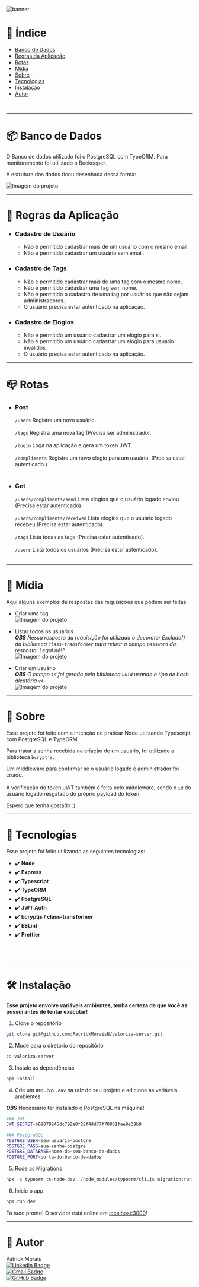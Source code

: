 ![banner](src/assets/valoriza_banner.png)
<br />

# :pushpin: Índice
- [Banco de Dados](#package-banco-de-dados)
- [Regras da Aplicação](#scroll-regras-da-aplicação)
- [Rotas](#mailbox_closed-Rotas)
- [Mídia](#camera_flash-mídia)
- [Sobre](#monocle_face-sobre)
- [Tecnologias](#rocket-tecnologias)
- [Instalação](#hammer_and_wrench-instalação)
- [Autor](#closed_book-autor)
<br />

---

# :package: Banco de Dados

O Banco de dados utilizado foi o PostgreSQL com TypeORM.
Para monitoramento foi utilizado o Beekeeper.

A estrutura dos dados ficou desenhada dessa forma:

![Imagem do projeto](src/assets/bd.png)

---

# :scroll: Regras da Aplicação

- ### Cadastro de Usuário
  - Não é permitido cadastrar mais de um usuário com o mesmo email.
  - Não é permitido cadastrar um usuário sem email.

- ### Cadastro de Tags
  - Não é permitido cadastrar mais de uma tag com o mesmo nome.
  - Não é permitido cadastrar uma tag sem nome.
  - Não é permitido o cadastro de uma tag por usuários que não sejam administradores.
  - O usuário precisa estar autenticado na aplicação.

- ### Cadastro de Elogios
  - Não é permitido um usuário cadastrar um elogio para si.
  - Não é permitido um usuário cadastrar um elogio para usuário inválidos.
  - O usuário precisa estar autenticado na aplicação.

---

# :mailbox_closed: Rotas

  - ### Post
    `/users` Registra um novo usuário. <br><br>
    `/tags` Registra uma nova tag (Precisa ser administrador. <br><br>
    `/login` Loga na aplicação e gera um token JWT. <br><br>
    `/compliments` Registra um novo elogio para um usuário. (Precisa estar autenticado.)<br><br>

  - ### Get
    `/users/compliments/send` Lista elogios que o usuário logado enviou (Precisa estar autenticado).<br><br>
    `/users/compliments/received` Lista elogios que o usuário logado recebeu (Precisa estar autenticado).<br><br>
    `/tags` Lista todas as tags (Precisa estar autenticado).<br><br>
    `/users` Lista todos os usuários (Precisa estar autenticado).<br><br>

---

# :camera_flash: Mídia

Aqui alguns exemplos de respostas das requisições que podem ser feitas: <br>

- Criar uma tag <br>
![Imagem do projeto](src/assets/tag.png)

- Listar todos os usuários <br>
***OBS*** _Nessa resposta da requisição foi utilizado o decorator Exclude() da biblioteca `class-transformer` para retirar o campo `password` da resposta. Legal né!?_ <br>
![Imagem do projeto](src/assets/list-users.png)

- Criar um usuário <br>
***OBS*** _O campo `id` foi gerado pela biblioteca `uuid` usando o tipo de hash aleatória `v4`_ <br>
![Imagem do projeto](src/assets/user.png)

---

# :monocle_face: Sobre
Esse projeto foi feito com a intenção de praticar Node utilizando Typescript com PostgreSQL e TypeORM.

Para tratar a senha recebida na criação de um usuário, foi utilizado a biblioteca `bcryptjs`.

Um middleware para confirmar se o usuário logado é administrador foi criado. <br><br>
A verificação do token JWT também é feita pelo middleware, sendo o `id` do usuário logado resgatado do próprio payload do token.

Espero que tenha gostado :)
<br />

---

# :rocket: Tecnologias
Esse projeto foi feito utilizando as seguintes tecnologias: <br>
- :heavy_check_mark: **Node**
- :heavy_check_mark: **Express**
- :heavy_check_mark: **Typescript**
- :heavy_check_mark: **TypeORM**
- :heavy_check_mark: **PostgreSQL**
- :heavy_check_mark: **JWT Auth**
- :heavy_check_mark: **bcryptjs / class-transformer**
- :heavy_check_mark: **ESLint**
- :heavy_check_mark: **Prettier**
<br><br>
<br />

---

# :hammer_and_wrench: Instalação
**Esse projeto envolve variáveis ambientes, tenha certeza de que você as possui antes de tentar executar!**

1. Clone o repositório

```bash
git clone git@github.com:PatrickMoraisN/valoriza-server.git
```

2. Mude para o diretório do repositório

```bash
cd valoriza-server
```

3. Instale as dependências

```bash
npm install
```

4. Crie um arquivo `.env` na raíz do seu projeto e adicione as variáveis ambientes

***OBS*** Necessário ter instalado o PostgreSQL na máquina!

```bash
### JWT
JWT_SECRET=b09879245dc798a8f22f44d77f78861fae9e39b9

### PostgreSQL
POSTGRE_USER=seu-usuario-postgre
POSTGRE_PASS=sua-senha-postgre
POSTGRE_DATABASE=nome-do-seu-banco-de-dados
POSTGRE_PORT=porta-do-banco-de-dados

```

5. Rode as Migrations

```bash
npx -p typeorm ts-node-dev ./node_modules/typeorm/cli.js migration:run
```

6. Inicie o app

```bash
npm run dev
```

Tá tudo pronto! O servidor está online em [localhost:3000](http://localhost:3000/)!

---

# :closed_book: Autor
Patrick Morais <br>
[![Linkedin Badge](https://img.shields.io/badge/-Linkedin-6633cc?style=flat-square&logo=Linkedin&logoColor=white&link=https://www.linkedin.com/in/patrick-morais/)](https://www.linkedin.com/in/patrick-morais/)<br>
[![Gmail Badge](https://img.shields.io/badge/-ppternunes@gmail.com-6633cc?style=flat-square&logo=Gmail&logoColor=white&link=mailto:ppternunes@gmail.com)](mailto:ppternunes@gmail.com)<br>
[![GitHub Badge](https://img.shields.io/badge/-Patrick%20Morais-6633cc?style=flat-square&logo=github&logoColor=white)](https://www.github.com/patrickmoraisn/)
